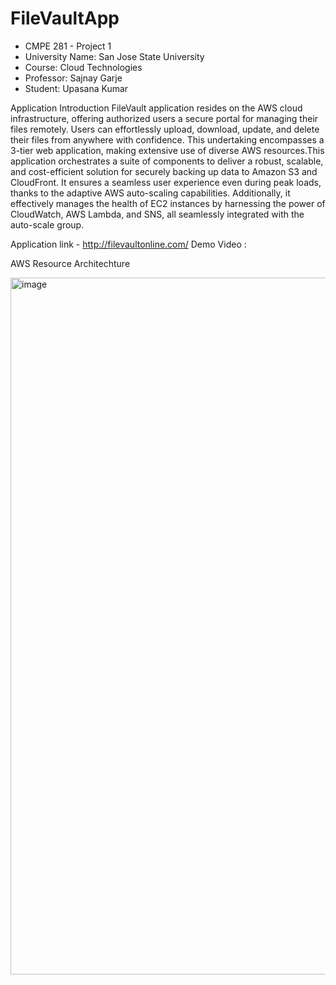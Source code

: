 # FileVaultApp
* CMPE 281 - Project 1 
* University Name: San Jose State University
* Course: Cloud Technologies
* Professor: Sajnay Garje
* Student: Upasana Kumar

Application Introduction
FileVault application resides on the AWS cloud infrastructure, offering authorized users a secure portal for managing their files remotely. Users can effortlessly upload, download, update, and delete their files from anywhere with confidence. This undertaking encompasses a 3-tier web application, making extensive use of diverse AWS resources.This application orchestrates a suite of components to deliver a robust, scalable, and cost-efficient solution for securely backing up data to Amazon S3 and CloudFront. It ensures a seamless user experience even during peak loads, thanks to the adaptive AWS auto-scaling capabilities. Additionally, it effectively manages the health of EC2 instances by harnessing the power of CloudWatch, AWS Lambda, and SNS, all seamlessly integrated with the auto-scale group.

Application link - http://filevaultonline.com/
Demo Video :

AWS Resource Architechture

<img width="1115" alt="image" src="https://github.com/upasanakr/FileVaultApp/assets/144417727/5b036494-cddb-47b4-991b-5e9741634837">

 




